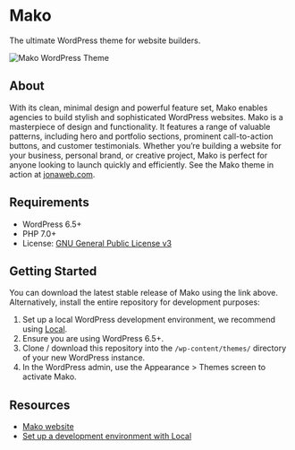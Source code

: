 # Mako

The ultimate WordPress theme for website builders.

![Mako WordPress Theme](https://user-images.githubusercontent.com/486261/224737575-6045a830-6ef7-4551-a887-82d6228b1530.jpg)

## About

With its clean, minimal design and powerful feature set, Mako enables agencies to build stylish and sophisticated WordPress websites. Mako is a masterpiece of design and functionality. It features a range of valuable patterns, including hero and portfolio sections, prominent call-to-action buttons, and customer testimonials. Whether you’re building a website for your business, personal brand, or creative project, Mako is perfect for anyone looking to launch quickly and efficiently. See the Mako theme in action at [jonaweb.com](https://jonaweb.com/).


## Requirements

- WordPress 6.5+
- PHP 7.0+
- License: [GNU General Public License v3](https://www.gnu.org/licenses/gpl-3.0.html)

## Getting Started

You can download the latest stable release of Mako using the link above. Alternatively, install the entire repository for development purposes:

1. Set up a local WordPress development environment, we recommend using [Local](https://localwp.com/).
2. Ensure you are using WordPress 6.5+.
3. Clone / download this repository into the `/wp-content/themes/` directory of your new WordPress instance.
4. In the WordPress admin, use the Appearance > Themes screen to activate Mako.

## Resources

- [Mako website](https://jonaweb.com/)
- [Set up a development environment with Local](https://localwp.com/)
